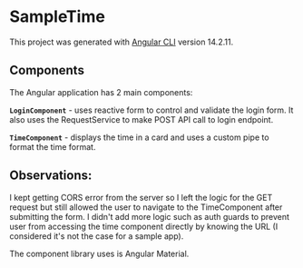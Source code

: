 # SampleTime

This project was generated with [Angular CLI](https://github.com/angular/angular-cli) version 14.2.11.

## Components

The Angular application has 2 main components:

**`LoginComponent`** - uses reactive form to control and validate the login form. It also uses the RequestService to make POST API call to login endpoint.

**`TimeComponent`** - displays the time in a card and uses a custom pipe to format the time format.

## Observations:

I kept getting CORS error from the server so I left the logic for the GET request but still allowed the user to navigate to the TimeComponent after submitting the form.
I didn't add more logic such as auth guards to prevent user from accessing the time component directly by knowing the URL (I considered it's not the case for a sample app).

The component library uses is Angular Material.



